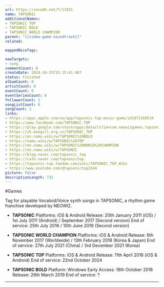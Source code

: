 ```yaml
---
url: https://vocadb.net/T/11021
name: TAPSONIC
additionalNames: 
- TAPSONIC TOP
- TAPSONIC BOLD
- TAPSONIC WORLD CHAMPION
parent: "[[video-game-soundtrack]]"
related:

mappedNicoTags:

newTargets:
- song
commentCount: 0
createDate: 2024-10-25T15:15:41.867
status: Finished
albumCount: 0
artistCount: 0
eventCount: 0
eventSeriesCount: 0
followerCount: 2
songListCount: 0
songCount: 1
links: 
- https://apps.apple.com/us/app/tapsonic-top-music-game/id1071168534
- https://www.facebook.com/TAPSONIC.TOP
- https://play.google.com/store/apps/details?id=com.neowizgames.tapsonic2onstage
- https://zh.moegirl.org.cn/TAPSONIC_TOP
- https://en.namu.wiki/w/TAPSONIC%20BOLD
- https://namu.wiki/w/TAPSONIC%20TOP
- https://en.namu.wiki/w/TAPSONIC%20WORLD%20CHAMPION
- https://en.namu.wiki/w/TAPSONIC
- https://blog.naver.com/tapsonic_top
- https://cafe.naver.com/tapsonictop
- https://tapsonic-top.fandom.com/wiki/TAPSONIC_TOP_Wiki
- https://www.youtube.com/@tapsonictop1544
picture: false
descriptionLength: 733
---
```


#Games

Tag for playable Vocaloid/Voice synth songs in TAPSONIC, a rhythm game franchise developed by NEOWIZ.

- **TAPSONIC**
Platforms: iOS & Android
Release: 20th January 2011 (iOS) / 1st July 2011 (Android) / September 2017 (Second version)
End of service: 25th July 2016 / 10th June 2019 (Second version)

- **TAPSONIC WORLD CHAMPION**
Platforms: iOS & Android
Release: 6th November 2017 (Worldwide) / 13th February 2018 (Korea & Japan)
End of service: 27th July 2021 (China) / 3rd December 2021 (Korea)

- **TAPSONIC TOP**
Platforms: iOS & Android
Release: 11th April 2018 (iOS & Android)
End of service: 22nd October 2024

- **TAPSONIC BOLD**
Platform: Windows
Early Access: 18th October 2018
Release: 26th March 2019
End of service: ?

---

